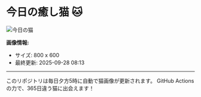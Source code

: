 # 今日の癒し猫 🐱

![今日の猫](https://cdn2.thecatapi.com/images/bpu.jpg)

**画像情報:**
- サイズ: 800 x 600
- 最終更新: 2025-09-28 08:13

---

このリポジトリは毎日夕方5時に自動で猫画像が更新されます。
GitHub Actionsの力で、365日違う猫に出会えます！
